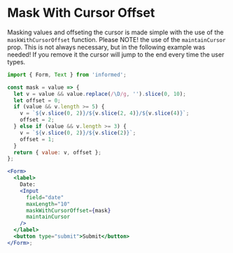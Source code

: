 # Mask With Cursor Offset

Masking values and offseting the cursor is made simple with the use of the `maskWithCursorOffset` function. Please NOTE!
the use of the `maintainCursor` prop. This is not always necessary, but in the following
example was needed! If you remove it the cursor will jump to the end every time the user types.

<!-- STORY -->

```jsx
import { Form, Text } from 'informed';

const mask = value => {
  let v = value && value.replace(/\D/g, '').slice(0, 10);
  let offset = 0;
  if (value && v.length >= 5) {
    v = `${v.slice(0, 2)}/${v.slice(2, 4)}/${v.slice(4)}`;
    offset = 2;
  } else if (value && v.length >= 3) {
    v = `${v.slice(0, 2)}/${v.slice(2)}`;
    offset = 1;
  }
  return { value: v, offset };
};

<Form>
  <label>
    Date:
    <Input
      field="date"
      maxLength="10"
      maskWithCursorOffset={mask}
      maintainCursor
    />
  </label>
  <button type="submit">Submit</button>
</Form>;
```
